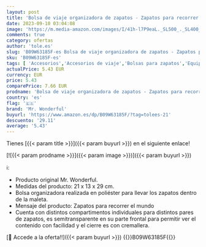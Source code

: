 ```yaml
---
layout: post
title: 'Bolsa de viaje organizadora de zapatos - Zapatos para recorrer el mundo - Mr. Wonderful  Multicolor'
date: 2023-09-10 03:04:08
image: 'https://m.media-amazon.com/images/I/41h-l7P9eaL._SL500_._SL400_.jpg'
comments: true
category: ofertas
author: 'tole.es'
slug: 'B09W63185F-es Bolsa de viaje organizadora de zapatos - Zapatos para...'
sku: 'B09W63185F-es'
tags: [ 'Accesorios','Accesorios de viaje','Bolsas para zapatos','Equipaje y accessorios de viaje','Moda','mr. wonderful','zapatos','🇪🇸', ]
actualPrice: 5.43 EUR
currency: EUR
price: 5.43
comparePrice: 7.66 EUR
prodname: 'Bolsa de viaje organizadora de zapatos - Zapatos para recorrer el mundo - Mr. Wonderful  Multicolor'
country: 'es'
flag: '🇪🇸'
brand: 'Mr. Wonderful'
buyurl: 'https://www.amazon.es/dp/B09W63185F/?tag=tolees-21'
descuento: '29.11'
average: '5.43'
---
```


Tienes [{{< param title >}}]({{< param buyurl >}}) en el siguiente enlace!

[![{{< param prodname >}}]({{< param image >}})]({{< param buyurl >}})

ℹ️:

- Producto original Mr. Wonderful.
- Medidas del producto: 21 x 13 x 29 cm.
- Bolsa organizadora realizada en poliéster para llevar los zapatos dentro de la maleta.
- Mensaje del producto: Zapatos para recorrer el mundo
- Cuenta con distintos compartimentos individuales para distintos pares de zapatos, es semitransparente en su parte frontal para permitir ver el contenido con facilidad y el cierre es con cremallera.

[🛒 Accede a la oferta!!]({{< param buyurl >}})
{{<world>}}B09W63185F{{</world>}}
